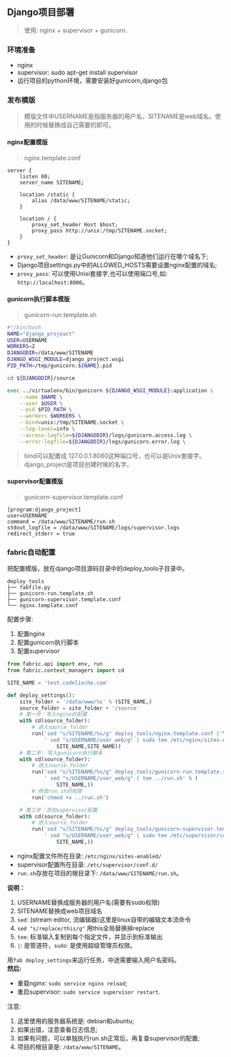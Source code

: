 ## Django项目部署
> 使用: nginx + supervisor + gunicorn.

### 环境准备
- nginx
- supervisor: sudo apt-get install supervisor
- 运行项目的python环境，需要安装好gunicorn,django包

### 发布模版
> 模版文件中USERNAME是指服务器的用户名，SITENAME是web域名。使用的时候替换成自己需要的即可。

#### nginx配置模版
> nginx.template.conf

```
server {
    listen 80;
    server_name SITENAME;

    location /static {
        alias /data/www/SITENAME/static;
    }

    location / {
        proxy_set_header Host $host;
        proxy_pass http://unix:/tmp/SITENAME.socket;
    }
}
```

- `proxy_set_header`: 是让Gunicorn和Django知道他们运行在哪个域名下;
- Django项目settings.py中的ALLOWED_HOSTS需要设置nginx配置的域名;
- `proxy_pass`: 可以使用Unixi套接字,也可以使用端口号,如: `http://localhost:8000`。

#### gunicorn执行脚本模版
> gunicorn-run.template.sh

```bash
#!/bin/bash
NAME="django_projeact"
USER=USERNAME
WORKERS=2
DJANGODIR=/data/www/SITENAME
DJANGO_WSGI_MODULE=django_project.wsgi
PID_PATH=/tmp/gunicorn.${NAME}.pid

cd ${DJANGODIR}/source

exec ../virtualenv/bin/gunicorn ${DJANGO_WSGI_MODULE}:application \
    --name $NAME \
    --user $USER \
    --pid $PID_PATH \
    --workers $WORKERS \
    --bind=unix:/tmp/SITENAME.socket \
    --log-level=info \
    --access-logfile=${DJANGODIR}/logs/gunicorn.access.log \
    --error-logfile=${DJANGODIR}/logs/gunicorn.error.log \
```
> bind可以配置成 127.0.0.1:8080这种端口号，也可以是Unix套接字。  
django_project是项目创建时候的名字。

#### supervisor配置模版
> gunicorn-supervisor.template.conf

```
[program:django_project]
user=USERNAME
command = /data/www/SITENAME/run.sh
stdout_logfile = /data/www/SITENAME/logs/supervisor.logs
redirect_stderr = true
```

### fabric自动配置

把配置模版，放在django项目源码目录中的deploy_tools子目录中。

```
deploy_tools
├── fabfile.py
├── gunicorn-run.template.sh
├── gunicorn-supervisor.template.conf
└── nginx.template.conf
```

配置步骤:
1. 配置nginx
2. 配置gunicorn执行脚本
3. 配置supervisor

```python
from fabric.api import env, run
from fabric.context_managers import cd

SITE_NAME = 'test.codelieche.com'

def deploy_settings():
    site_folder = '/data/www/%s' % (SITE_NAME,)
    source_folder = site_folder + '/source'
    # 第一步：写入nginx的配置
    with cd(source_folder):
        # 进入source_folder
        run('sed "s/SITENAME/%s/g" deploy_tools/nginx.template.conf |'\
            ' sed "s/USERNAME/user_web/g" | sudo tee /etc/nginx/sites-enabled/%s' % (
                SITE_NAME,SITE_NAME))
    # 第二步: 写入gunicorn执行脚本
    with cd(source_folder):
        # 进入source_folder
        run('sed "s/SITENAME/%s/g" deploy_tools/gunicorn-run.template.sh |'\
            ' sed "s/USERNAME/user_web/g" | tee ../run.sh' % (
                SITE_NAME,))
        # 修改run.sh的权限
        run('chmod +x ../run.sh')

    # 第三步：添加supervisor配置
    with cd(source_folder):
        # 进入source_folder
        run('sed "s/SITENAME/%s/g" deploy_tools/gunicorn-supervisor.template.conf |'\
            ' sed "s/USERNAME/user_web/g" | sudo tee /etc/supervisor/conf.d/django_project.conf' % (
                SITE_NAME,))

```

- nginx配置文件所在目录: `/etc/nginx/sites-enabled/`
- supervisor配置所在目录: `/etc/supervisor/conf.d/`
- `run.sh`存放在项目的根目录下: `/data/www/SITENAME/run.sh`。

**说明：**
1. USERNAME替换成服务器的用户名(需要有sudo权限)
2. SITENAME替换成web项目域名
3. `sed`: (stream editor, 流编辑器)这里是linux自带的编辑文本流命令
4. `sed "s/replace/this/g"` 用this全局替换掉replace
5. `tee`: 标准输入复制到每个指定文件，并显示到标准输出
6. `|`: 是管道符，`sudo`: 是使用超级管理员权限。

用`fab deploy_settings`来运行任务，中途需要输入用户名密码。  
**然后:**   
- 重载nginx: `sudo service nginx reload`;  
- 重启supervisor: `sudo service supervisor restart`.

注意:
1. 这里使用的服务器系统是: debian和ubuntu;
2. 如果出错，注意查看日志信息;
3. 如果有问题，可以单独执行run.sh正常后，再复查supervisor的配置;
4. 项目的根目录是: `/data/www/SITENAME`。

